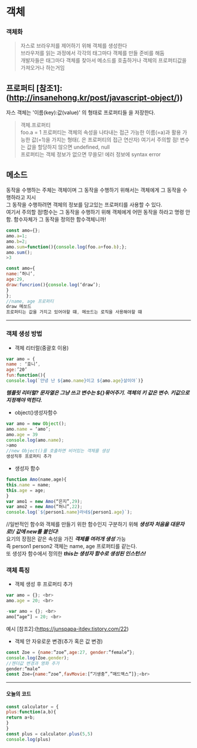 # 객체 
### 객체화
> 자스로 브라우저를 제어하기 위해 객체를 생성한다<br>
> 브라우저를 읽는 과정에서 각각의 태그마다 객체를 만들 준비를 해둠<br>
> 개발자들은 태그마다 객체를 찾아서 메소드를 호출하거나 객체의 프로퍼티값을 가져오거나 하는거임<br>

## 프로퍼티 [참조1]:(http://insanehong.kr/post/javascript-object/))
자스 객체는  '이름(key):값(value)' 의 형태로 프로퍼티들 을 저장한다.<br>
> 객체.프로퍼티<br>
> foo.a = 1
> 프로퍼티는 객체의 속성을 나타내는 접근 가능한 이름(=a)과 활용 가능한 값(=1)을 가지는 형태(. 은 프로퍼티의 접근 연산자)
여기서 주의할 점! 변수는 값을 할당하지 않으면 undefined, null<br>프로퍼티는 객체 정보가 없으면 무쓸모! 에러 정보에 syntax error
## 메소드
동작을 수행하는 주체는 객체이며 그 동작을 수행하기 위해서는 객체에게 그 동작을 수행하라고 지시<br>
그 동작을 수행하려면 객체의 정보를 담고있는 프로퍼티를 사용할 수 있다.<br>
여기서 주의할 점!함수는 그 동작을 수행하기 위해 객체에게 어떤 동작을 하라고 명령 안함. 함수자체가 그 동작을 정의한 함수객체니까!
```javascript
const amo={};
amo.a=1;
amo.b=2;
amo.sum=function(){console.log(foo.a+foo.b);};
amo.sum();
>3

const amo={
name:’허니’,
age:29,
draw:funcrion(){console.log(‘draw’);
}
};
//name, age 프로퍼티
draw 메쏘드 
프로퍼티는 값을 가지고 있어야할 떄, 메쏘드는 로직을 사용해야할 떄
```


---
### 객체 생성 방법
- 객체 리터럴(중괄호 이용)

```javascript
var amo = { 
name : ‘호니’, 
age:’20’ 
fun:function(){ 
console.log(`안녕 난 ${amo.name}이고 ${amo.age}살이야`)} 
```


 ***템플릿 리터럴? 문자열은 그냥 쓰고 변수는 ${}묶어주기. 객체의 키 값은 변수. 키값으로 지정해야 먹힌다.***<br>

- object()생성자함수 
```javascript
var amo = new Object();
amo.name = ‘amo’;
amo.age = 39
console.log(amo.name);
>amo
//new Object()를 호출하면 비어있는 객체를 생성
생성직후 프로퍼티 추가
```
- 생성자 함수
```javascript
function Amo(name,age){
this.name = name;
this.age = age;
}
var amo1 = new Amo(“은지”,29);
var amo2 = new Amo(“허니”,22);
console.log(`${person1.name}라네${person1.age}`);
```
//일반적인 함수와 객체를 만들기 위한 함수인지 구분하기 위해 ***생성자 처음을 대문자로!/ 값에 new를 붙인다***!<br>
요기의 장점은 같은 속성을 가진 ***객체를 여러개 생성*** 가능<br>
즉 person1 person2 객체는 name, age 프로퍼티를 같는다. <br>
또 생성자 함수에서 정의한 ***this는 생성자 함수로 생성된 인스턴스!***<br>

### 객체 특징
- 객체 생성 후 프로퍼티 추가<br>

```javascript
var amo = {}; <br>
amo.age = 20; <br>

-var amo = {}; <br>
amo[“age”] = 20; <br>
``` 
예시 [참조2]:(https://junspapa-itdev.tistory.com/22)<br>

- 객체 안 자유로운 변경(추가 혹은 값 변경)
```javascript
const Zoe = {name:”zoe”,age:27, gender:”female”};
console.log(Zoe.gender);
//젠더값 변경과 영화 추가
gender:”male”
const Zoe={name:”zoe”,favMovie:[“기생충”,”매드맥스”]};<br>
```

---
<h4>오늘의 코드</h4>

```javascript
const calculator = {
plus:function(a,b){
return a+b;
}
}
const plus = calculator.plus(5,5)
console.log(plus)
```


